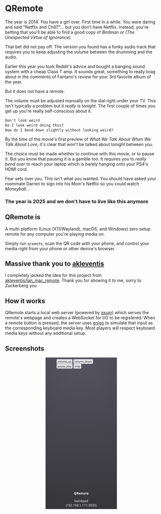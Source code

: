 # QRemote

The year is 2014. You have a girl over. First time in a while. You were daring and said "Netflix and Chill?"... but you don't have Netflix. Instead, you're betting that you'll be able to find a good copy of _Birdman or (The Unexpected Virtue of Ignorance)_.

That bet did not pay off. The version you found has a funky audio track that requires you to keep adjusting the volume between the drumming and the audio.

Earlier this year you took Reddit's advice and bought a banging sound system with a cheap Class T amp. It sounds great, something to really brag about in the comments of Fantano's review for your 3rd favorite album of the year.

But it does not have a remote.

The volume must be adjusted manually on the dial right under your TV. This isn't typically a problem but it _really is tonight_. The first couple of times you get up you're really self-conscious about it.

```
Don't look weird
Do I look weird doing this?
How do I bend down slightly without looking weird?
```

By the time of the movie's first preview of _What We Talk About When We Talk About Love_, it's clear that won't be talked about tonight between you.

The choice must be made whether to continue with this movie, or to pause it. But you know that pausing it is a gamble too. It requires you to _really bend over_ to reach your laptop which is barely hanging onto your PS4's HDMI cord.

Fear sets over you. This isn't what you wanted. You should have asked your roommate Darren to sign into his Mom's Netflix so you could watch _Moneyball_...

### The year is 2025 and we don't have to live like this anymore

## QRemote is

A multi-platform (Linux (X11/Wayland), macOS, and Windows) zero setup remote for any computer you're playing media on.

Simply run `qremote`, scan the QR code with your phone, and control your media right from your phone or other device's browser.

## Massive thank you to [akleventis](https://github.com/akleventis)

I completely jacked the idea for this project from [akleventis/lan_mac_remote](https://github.com/akleventis/lan_mac_remote). Thank you for showing it to me, sorry to Zuckerberg you

## How it works

QRemote starts a local web server (powered by [axum](https://crates.io/crates/axum)) which serves the remote's webpage and creates a WebSocket for I/O to be registered. When a remote button is pressed, the server uses [enigo](https://crates.io/crates/enigo) to simulate that input as the corresponding keyboard media key. Most players will respect keyboard media keys without any additional setup.

## Screenshots

<p align="center">
    <img height=500 src="assets/promotional_screenshot_1.jpg">
</p>
